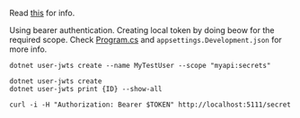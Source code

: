 Read [this][def] for info.

[def]: https://learn.microsoft.com/en-us/aspnet/core/security/authentication/jwt-authn?view=aspnetcore-8.0&tabs=linux

Using bearer authentication. Creating local token by doing beow for the required scope. Check [Program.cs](./Program.cs) and `appsettings.Development.json` for more info.

```
dotnet user-jwts create --name MyTestUser --scope "myapi:secrets"

dotnet user-jwts create
dotnet user-jwts print {ID} --show-all

curl -i -H "Authorization: Bearer $TOKEN" http://localhost:5111/secret
```
